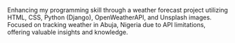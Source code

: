 Enhancing my programming skill through a weather forecast project utilizing HTML, CSS, Python (Django), OpenWeatherAPI, and Unsplash images. Focused on tracking weather in Abuja, Nigeria due to API limitations, offering valuable insights and knowledge.
